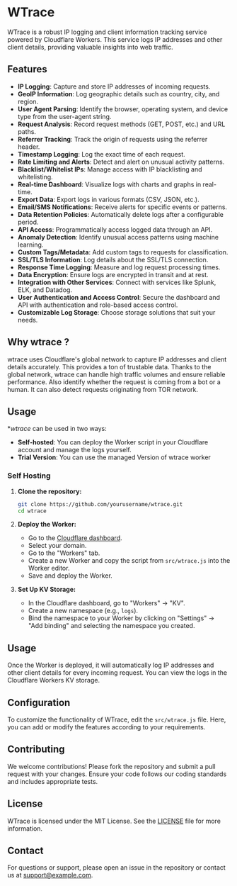 # WTrace

WTrace is a robust IP logging and client information tracking service powered by Cloudflare Workers. This service logs IP addresses and other client details, providing valuable insights into web traffic.

## Features

- **IP Logging**: Capture and store IP addresses of incoming requests.
- **GeoIP Information**: Log geographic details such as country, city, and region.
- **User Agent Parsing**: Identify the browser, operating system, and device type from the user-agent string.
- **Request Analysis**: Record request methods (GET, POST, etc.) and URL paths.
- **Referrer Tracking**: Track the origin of requests using the referrer header.
- **Timestamp Logging**: Log the exact time of each request.
- **Rate Limiting and Alerts**: Detect and alert on unusual activity patterns.
- **Blacklist/Whitelist IPs**: Manage access with IP blacklisting and whitelisting.
- **Real-time Dashboard**: Visualize logs with charts and graphs in real-time.
- **Export Data**: Export logs in various formats (CSV, JSON, etc.).
- **Email/SMS Notifications**: Receive alerts for specific events or patterns.
- **Data Retention Policies**: Automatically delete logs after a configurable period.
- **API Access**: Programmatically access logged data through an API.
- **Anomaly Detection**: Identify unusual access patterns using machine learning.
- **Custom Tags/Metadata**: Add custom tags to requests for classification.
- **SSL/TLS Information**: Log details about the SSL/TLS connection.
- **Response Time Logging**: Measure and log request processing times.
- **Data Encryption**: Ensure logs are encrypted in transit and at rest.
- **Integration with Other Services**: Connect with services like Splunk, ELK, and Datadog.
- **User Authentication and Access Control**: Secure the dashboard and API with authentication and role-based access control.
- **Customizable Log Storage**: Choose storage solutions that suit your needs.

## Why wtrace ?

wtrace uses Cloudflare's global network to capture IP addresses and client details accurately. This provides a ton of trustable data. Thanks to the global network, wtrace can handle high traffic volumes and ensure reliable performance. Also identify whether the request is coming from a bot or a human. It can also detect requests originating from TOR network.

## Usage

\*_wtrace_ can be used in two ways:

- **Self-hosted**: You can deploy the Worker script in your Cloudflare account and manage the logs yourself.
- **Trial Version**: You can use the managed Version of wtrace worker

### Self Hosting

1. **Clone the repository:**

   ```bash
   git clone https://github.com/yourusername/wtrace.git
   cd wtrace
   ```

2. **Deploy the Worker:**

   - Go to the [Cloudflare dashboard](https://dash.cloudflare.com/).
   - Select your domain.
   - Go to the "Workers" tab.
   - Create a new Worker and copy the script from `src/wtrace.js` into the Worker editor.
   - Save and deploy the Worker.

3. **Set Up KV Storage:**
   - In the Cloudflare dashboard, go to "Workers" -> "KV".
   - Create a new namespace (e.g., `logs`).
   - Bind the namespace to your Worker by clicking on "Settings" -> "Add binding" and selecting the namespace you created.

## Usage

Once the Worker is deployed, it will automatically log IP addresses and other client details for every incoming request. You can view the logs in the Cloudflare Workers KV storage.

## Configuration

To customize the functionality of WTrace, edit the `src/wtrace.js` file. Here, you can add or modify the features according to your requirements.

## Contributing

We welcome contributions! Please fork the repository and submit a pull request with your changes. Ensure your code follows our coding standards and includes appropriate tests.

## License

WTrace is licensed under the MIT License. See the [LICENSE](LICENSE) file for more information.

## Contact

For questions or support, please open an issue in the repository or contact us at support@example.com.
